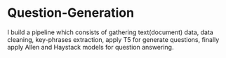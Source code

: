 # Question-Generation
I build a pipeline which consists of gathering text(document) data, data cleaning, key-phrases extraction, apply T5 for generate questions, finally apply Allen and Haystack models for question answering.
